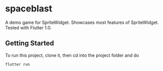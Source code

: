 # spaceblast

A demo game for SpriteWidget. Showcases most features of SpriteWidget. Tested with Flutter 1.0.

## Getting Started

To run this project, clone it, then cd into the project folder and do

    flutter run
